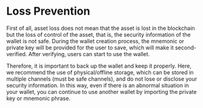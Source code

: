 # Loss Prevention

First of all, asset loss does not mean that the asset is lost in the blockchain but the loss of control of the asset, that is, the security information of the wallet is not safe. During the wallet creation process, the mnemonic or private key will be provided for the user to save, which will make it second-verified. After verifying, users can start to use the wallet.

Therefore, it is important to back up the wallet and keep it properly. Here, we recommend the use of physical/offline storage, which can be stored in multiple channels \(must be safe channels\), and do not lose or disclose your security information. In this way, even if there is an abnormal situation in your wallet, you can continue to use another wallet by importing the private key or mnemonic phrase.

